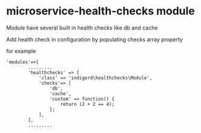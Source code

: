 # microservice-health-checks module

Module have several built in health checks like db and cache


Add health check in configuration by populating checks array property

for example

```
'modules'=>[
        .........
        'healthchecks' => [
            'class' => 'indigerd\healthchecks\Module',
            'checks'=> [
                'db',
                'cache',
                'custom' => function() {
                    return (2 + 2 == 4);
                };
            ],
        ],
        .........
```